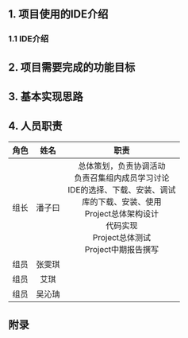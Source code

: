 ## 1. 项目使用的IDE介绍

### 1.1 IDE介绍









## 2. 项目需要完成的功能目标







## 3. 基本实现思路







## 4. 人员职责

| 角色 |  姓名  |                             职责                             |
| :--: | :----: | :----------------------------------------------------------: |
| 组长 | 潘子曰 | 总体策划，负责协调活动<br>负责召集组内成员学习讨论<br>IDE的选择、下载、安装、调试<br>库的下载、安装、使用<br>Project总体架构设计<br>代码实现<br>Project总体测试<br>Project中期报告撰写 |
| 组员 | 张雯琪 |                                                              |
| 组员 |  艾琪  |                                                              |
| 组员 | 吴沁珃 |                                                              |







## 附录







